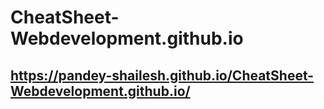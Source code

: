 # CheatSheet-Webdevelopment.github.io
## https://pandey-shailesh.github.io/CheatSheet-Webdevelopment.github.io/
